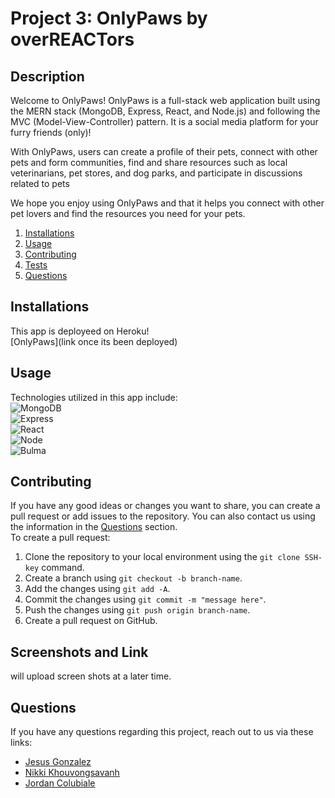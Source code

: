 # Project 3: OnlyPaws by overREACTors

## Description
Welcome to OnlyPaws! OnlyPaws is a full-stack web application built using the MERN stack (MongoDB, Express, React, and Node.js) and following the MVC (Model-View-Controller) pattern. It is a social media platform for your furry friends (only)! 

With OnlyPaws, users can create a profile of their pets, connect with other pets and form communities, find and share resources such as local veterinarians, pet stores, and dog parks, and participate in discussions related to pets

We hope you enjoy using OnlyPaws and that it helps you connect with other pet lovers and find the resources you need for your pets.


1. [Installations](#installations)
2. [Usage](#usage)
3. [Contributing](#contributing)
4. [Tests](#tests)
5. [Questions](#questions)

## Installations
This app is deployeed on Heroku!<br>
[OnlyPaws](link once its been deployed)

## Usage
Technologies utilized in this app include: <br>
![MongoDB](https://img.shields.io/badge/-Mongodb-black?style=flat-square&logo=mongodb)<br>
![Express](https://img.shields.io/badge/-Express-black?style=flat-square&logo=express)<br>
![React](https://img.shields.io/badge/-React-black?style=flat-square&logo=react)<br>
![Node](https://img.shields.io/badge/-Node-black?style=flat-square&logo=node)<br>
![Bulma](https://img.shields.io/badge/-Bulma-black?style=flat-square&logo=bulma)<br>


## Contributing
If you have any good ideas or changes you want to share, you can create a pull request or add issues to the repository. You can also contact us using the information in the [Questions](#questions) section.<br />
To create a pull request:
1. Clone the repository to your local environment using the `git clone SSH-key` command.
2. Create a branch using `git checkout -b branch-name`.
3. Add the changes using `git add -A`.
4. Commit the changes using `git commit -m "message here"`.
5. Push the changes using `git push origin branch-name`.
6. Create a pull request on GitHub.

## Screenshots and Link
will upload screen shots at a later time.

## Questions
If you have any questions regarding this project, reach out to us via these links:
* [Jesus Gonzalez](https://github.com/jesusgonzalez05)<br>
* [Nikki Khouvongsavanh](https://github.com/nikkikhou)<br>
* [Jordan Colubiale](https://github.com/Jordancolubiale)<br>
